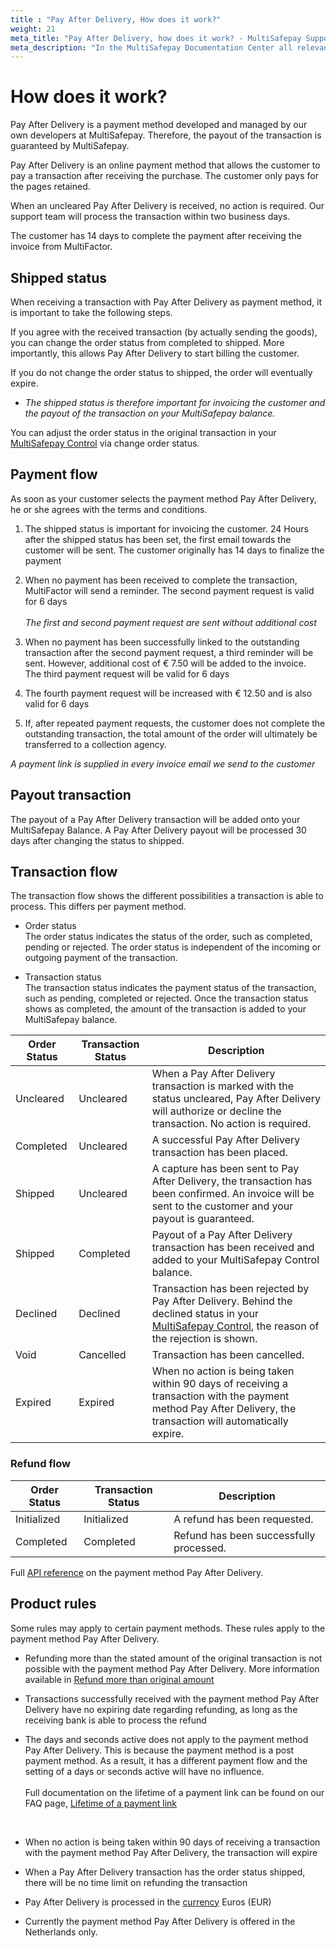 ```yaml
---
title : "Pay After Delivery, How does it work?"
weight: 21
meta_title: "Pay After Delivery, how does it work? - MultiSafepay Support"
meta_description: "In the MultiSafepay Documentation Center all relevant information regarding our Plugins and API. As well as Support pages for Payment Method, Tools and General Questions. You can also find the contact details of our Support Team and Integration Team."
---
```

# How does it work?
Pay After Delivery is a payment method developed and managed by our own developers at MultiSafepay.
Therefore, the payout of the transaction is guaranteed by MultiSafepay.

Pay After Delivery is an online payment method that allows the customer to pay a transaction after receiving the purchase. The customer only pays for the pages retained.

When an uncleared Pay After Delivery is received, no action is required. Our support team will process the transaction within two business days.

The customer has 14 days to complete the payment after receiving the invoice from MultiFactor.

## Shipped status

When receiving a transaction with Pay After Delivery as payment method, it is important to take the following steps.

If you agree with the received transaction (by actually sending the goods), you can change the order status from completed to shipped. More importantly, this allows Pay After Delivery to start billing the customer.

If you do not change the order status to shipped, the order will eventually expire.

* _The shipped status is therefore important for invoicing the customer and the payout of the transaction on your MultiSafepay balance._

You can adjust the order status in the original transaction in your [MultiSafepay Control](https://merchant.multisafepay.com/) via change order status.

## Payment flow
As soon as your customer selects the payment method Pay After Delivery, he or she agrees with the terms and conditions. 

1. The shipped status is important for invoicing the customer. 24 Hours after the shipped status has been set, the first email towards the customer will be sent. The customer originally has 14 days to finalize the payment

2. When no payment has been received to complete the transaction, MultiFactor will send a reminder. The second payment request is valid for 6 days     <br>             
_The first and second payment request are sent without additional cost_ 

3. When no payment has been successfully linked to the outstanding transaction after the second payment request, a third reminder will be sent. However, additional cost of &euro; 7.50 will be added to the invoice. <br>
The third payment request will be valid for 6 days

4. The fourth payment request will be increased with &euro; 12.50 and is also valid for 6 days 

5. If, after repeated payment requests, the customer does not complete the outstanding transaction, the total amount of the order will ultimately be transferred to a collection agency.


_A payment link is supplied in every invoice email we send to the customer_


## Payout transaction

The payout of a Pay After Delivery transaction will be added onto your MultiSafepay Balance. A Pay After Delivery payout will be processed 30 days after changing the status to shipped.

## Transaction flow
The transaction flow shows the different possibilities a transaction is able to process. This differs per payment method.

* Order status      
The order status indicates the status of the order, such as completed, pending or rejected. 
The order status is independent of the incoming or outgoing payment of the transaction.     

* Transaction status      
The transaction status indicates the payment status of the transaction, such as pending, completed or rejected. 
Once the transaction status shows as completed, the amount of the transaction is added to your MultiSafepay balance.

| Order Status                      | Transaction Status      | Description |
|--------------------------------|-----------|-----------------------------------------------------------------------------------------|
| Uncleared  | Uncleared  | When a Pay After Delivery transaction is marked with the status uncleared, Pay After Delivery will authorize or decline the transaction. No action is required.   |
| Completed  | Uncleared  | A successful Pay After Delivery transaction has been placed.   |
| Shipped    | Uncleared  | A capture has been sent to Pay After Delivery, the transaction has been confirmed. An invoice will be sent to the customer and your payout is guaranteed. |
| Shipped    | Completed  | Payout of a Pay After Delivery transaction has been received and added to your MultiSafepay Control balance.|
| Declined   | Declined   | Transaction has been rejected by Pay After Delivery. Behind the declined status in your [MultiSafepay Control](https://merchant.multisafepay.com/), the reason of the rejection is shown.     |
| Void       | Cancelled   | Transaction has been cancelled.  | 
| Expired    | Expired    | When no action is being taken within 90 days of receiving a transaction with the payment method Pay After Delivery, the transaction will automatically expire. | 

### Refund flow 

| Order Status                      | Transaction Status      | Description |
|--------------------------------|-----------|-----------------------------------------------------------------------------------------|
| Initialized    | Initialized   | A refund has been requested. | 
| Completed      | Completed     | Refund has been successfully processed.  | 


Full [API reference](/api/#pay-after-delivery) on the payment method Pay After Delivery.


## Product rules
Some rules may apply to certain payment methods. These rules apply to the payment method Pay After Delivery.

* Refunding more than the stated amount of the original transaction is not possible with the payment method Pay After Delivery. More information available in [Refund more than original amount](/faq/finance/refund-more-than-original-amount/)

* Transactions successfully received with the payment method Pay After Delivery have no expiring date regarding refunding, as long as the receiving bank is able to process the refund

* The days and seconds active does not apply to the payment method Pay After Delivery. This is because the payment method is a post payment method. As a result, it has a different payment flow and the setting of a days or seconds active will have no influence. <br>        
Full documentation on the lifetime of a payment link can be found on our FAQ page, [Lifetime of a payment link](/faq/api/lifetime-of-a-payment-link/)
<br>

* When no action is being taken within 90 days of receiving a transaction with the payment method Pay After Delivery, the transaction will expire

* When a Pay After Delivery transaction has the order status shipped, there will be no time limit on refunding the transaction

* Pay After Delivery is processed in the [currency](/faq/general/which-currencies-are-supported-by-multisafepay/) Euros (EUR)

* Currently the payment method Pay After Delivery is offered in the Netherlands only.

